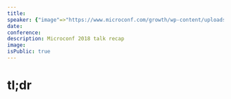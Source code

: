```yaml
---
title:
speaker: {"image"=>"https://www.microconf.com/growth/wp-content/uploads/sites/4/2018/04/Ankur-Nagpal-262x272.png", "name"=>"Ankur Nagpal", "title"=>"CEO, Teachable", "bioUrl"=>"https://www.microconf.com/growth/speakers/ankur-nagpal/", "twitter"=>"", "website"=>""}
date:
conference:
description: Microconf 2018 talk recap
image:
isPublic: true
---
```


# tl;dr
